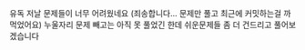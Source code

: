 유독 저날 문제들이 너무 어려웠네요 (죄송합니다... 문제만 풀고 최근에 커밋하는걸 까먹었어요)
누울자리 문제 빼고는 아직 못 풀었긴 한데 쉬운문제들 좀 더 건드리고 풀어보겠습니다
